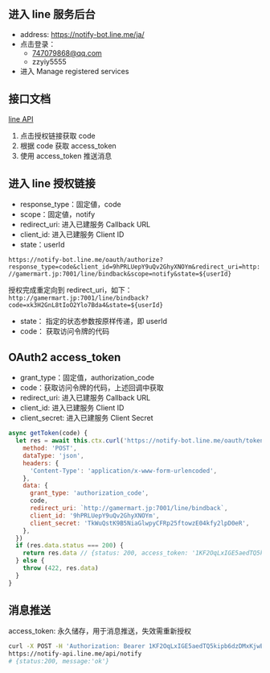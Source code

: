 ## 进入 line 服务后台

- address: https://notify-bot.line.me/ja/
- 点击登录：
  - 747079868@qq.com
  - zzyiy5555
- 进入 Manage registered services

## 接口文档

[line API](https://notify-bot.line.me/doc/ja/)

1. 点击授权链接获取 code
2. 根据 code 获取 access_token
3. 使用 access_token 推送消息

## 进入 line 授权链接

- response_type：固定値，code
- scope：固定値，notify
- redirect_uri: 进入已建服务 Callback URL
- client_id: 进入已建服务 Client ID
- state：userId

`https://notify-bot.line.me/oauth/authorize?response_type=code&client_id=9hPRLUepY9uQv2GhyXNOYm&redirect_uri=http://gamermart.jp:7001/line/bindback&scope=notify&state=${userId}`

授权完成重定向到 redirect_uri，如下：
`http://gamermart.jp:7001/line/bindback?code=xk3H2GnL8tIoO2Ylo7Bda4&state=${userId}`

- state： 指定的状态参数按原样传递，即 userId
- code： 获取访问令牌的代码

## OAuth2 access_token

- grant_type：固定值，authorization_code
- code：获取访问令牌的代码，上述回调中获取
- redirect_uri: 进入已建服务 Callback URL
- client_id: 进入已建服务 Client ID
- client_secret: 进入已建服务 Client Secret

```js
async getToken(code) {
  let res = await this.ctx.curl('https://notify-bot.line.me/oauth/token', {
    method: 'POST',
    dataType: 'json',
    headers: {
      'Content-Type': 'application/x-www-form-urlencoded',
    },
    data: {
      grant_type: 'authorization_code',
      code,
      redirect_uri: `http://gamermart.jp:7001/line/bindback`,
      client_id: '9hPRLUepY9uQv2GhyXNOYm',
      client_secret: 'TkWuQstK9B5NiaGlwpyCFRp25ftowzE04kfy2lpD0eR',
    },
  })
  if (res.data.status === 200) {
    return res.data // {status: 200, access_token: '1KF2OqLxIGE5aedTQ5kipb6dzDMxKjwEn0s3L5UHonD'}
  } else {
    throw (422, res.data)
  }
}
```

## 消息推送

access_token: 永久储存，用于消息推送，失效需重新授权

```bash
curl -X POST -H 'Authorization: Bearer 1KF2OqLxIGE5aedTQ5kipb6dzDMxKjwEn0s3L5UHonD' -F 'message=foobar' \
https://notify-api.line.me/api/notify
# {status:200, message:'ok'}
```

